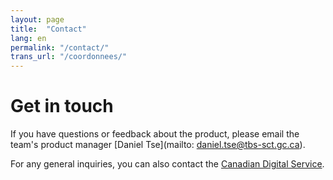 ```yaml
---
layout: page
title:  "Contact"
lang: en
permalink: "/contact/"
trans_url: "/coordonnees/"
---
```


# Get in touch

If you have questions or feedback about the product, please email the team's product manager [Daniel Tse](mailto: daniel.tse@tbs-sct.gc.ca).

For any general inquiries, you can also contact the [Canadian Digital Service](mailto:cds-snc@tbs-sct.gc.ca).  
